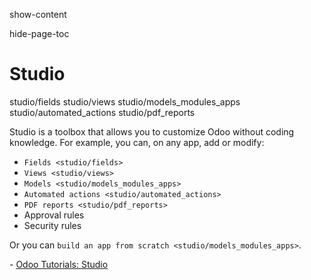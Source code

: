 show-content  

hide-page-toc  

# Studio

<div class="toctree" titlesonly="">

studio/fields studio/views studio/models_modules_apps
studio/automated_actions studio/pdf_reports

</div>

Studio is a toolbox that allows you to customize Odoo without coding
knowledge. For example, you can, on any app, add or modify:

- `Fields <studio/fields>`
- `Views <studio/views>`
- `Models <studio/models_modules_apps>`
- `Automated actions <studio/automated_actions>`
- `PDF reports <studio/pdf_reports>`
- Approval rules
- Security rules

Or you can `build an app from scratch <studio/models_modules_apps>`.

<div class="seealso">

\- [Odoo Tutorials: Studio](https://www.odoo.com/slides/studio-31)

</div>
